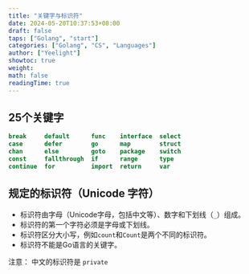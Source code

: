 ```yaml
---
title: "关键字与标识符"
date: 2024-05-20T10:37:53+08:00
draft: false
taps: ["Golang", "start"]
categories: ["Golang", "CS", "Languages"]
author: ["Yeelight"]
showtoc: true
weight:
math: false
readingTime: true
---
```


## 25个关键字

```go
break     default      func    interface  select
case      defer        go      map        struct
chan      else         goto    package    switch
const     fallthrough  if      range      type
continue  for          import  return     var
```

## 规定的标识符（Unicode 字符）

- 标识符由字母（Unicode字母，包括中文等）、数字和下划线（`_`）组成。
- 标识符的第一个字符必须是字母或下划线。
- 标识符区分大小写，例如`count`和`Count`是两个不同的标识符。
- 标识符不能是Go语言的关键字。

注意：
 中文的标识符是 `private`
